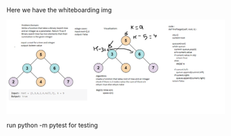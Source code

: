 Here we have the whiteboarding img 

![WhiteBoardingImg](../../../assets/hash1.png)

run python -m pytest for testing  